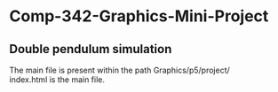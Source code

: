 # Comp-342-Graphics-Mini-Project
## Double pendulum simulation

The main file is present within the path Graphics/p5/project/ <br>
index.html is the main file.

